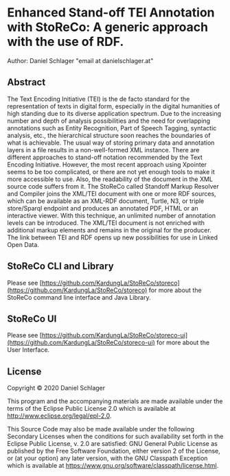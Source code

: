# Enhanced Stand-off TEI Annotation with StoReCo: A generic approach with the use of RDF.

Author: Daniel Schlager "email at danielschlager.at"

## Abstract

The Text Encoding Initiative (TEI) is the de facto standard for the representation of texts in digital form, especially in the digital humanities of high standing due to its diverse application spectrum.
Due to the increasing number and depth of analysis possibilities and the need for overlapping annotations such as Entity Recognition, Part of Speech Tagging, syntactic analysis, etc., the hierarchical structure soon reaches the boundaries of what is achievable. The usual way of storing primary data and annotation layers in a file results in a non-well-formed XML instance.
There are different approaches to stand-off notation recommended by the Text Encoding Initiative. However, the most recent approach using Xpointer seems to be too complicated, or there are not yet enough tools to make it more accessible to use. Also, the readability of the document in the XML source code suffers from it. 
The StoReCo called Standoff Markup Resolver and Compiler joins the XML/TEI document with one or more RDF sources, which can be available as an XML-RDF document, Turtle, N3, or triple store/Sparql endpoint and produces an annotated PDF, HTML or an interactive viewer. 
With this technique, an unlimited number of annotation levels can be introduced. The XML/TEI document is not enriched with additional markup elements and remains in the original for the producer. The link between TEI and RDF opens up new possibilities for use in Linked Open Data.

## StoReCo CLI and Library

Please see [https://github.com/KardungLa/StoReCo/storeco](https://github.com/KardungLa/StoReCo/storeco) for more about the StoReCo command line interface and Java Library.

## StoReCo UI

Please see [https://github.com/KardungLa/StoReCo/storeco-ui](https://github.com/KardungLa/StoReCo/storeco-ui) for more about the User Interface.

## License

Copyright © 2020 Daniel Schlager 

This program and the accompanying materials are made available under the
terms of the Eclipse Public License 2.0 which is available at
http://www.eclipse.org/legal/epl-2.0.

This Source Code may also be made available under the following Secondary
Licenses when the conditions for such availability set forth in the Eclipse
Public License, v. 2.0 are satisfied: GNU General Public License as published by
the Free Software Foundation, either version 2 of the License, or (at your
option) any later version, with the GNU Classpath Exception which is available
at https://www.gnu.org/software/classpath/license.html.
